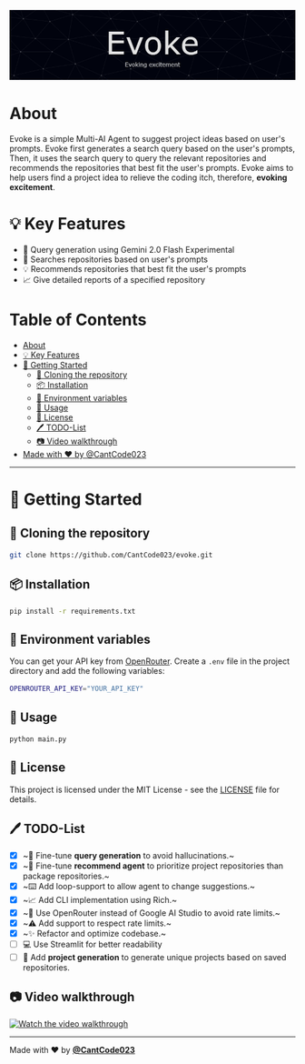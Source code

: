 ![Header](./assets/header.png)

# About
Evoke is a simple Multi-AI Agent to suggest project ideas based on user's prompts.
Evoke first generates a search query based on the user's prompts, Then, it uses the search query to query the relevant repositories and recommends the repositories that best fit the user's prompts.
Evoke aims to help users find a project idea to relieve the coding itch, therefore, **evoking excitement**.

# 💡 Key Features
- 🤖 Query generation using Gemini 2.0 Flash Experimental
- 🔎 Searches repositories based on user's prompts
- 💡 Recommends repositories that best fit the user's prompts
- 📈 Give detailed reports of a specified repository

# Table of Contents
- [About](#about)
- [💡 Key Features](#-key-features)
- [🚀 Getting Started](#-getting-started)
  - [📄 Cloning the repository](#-cloning-the-repository)
  - [📦 Installation](#-installation)
  - [🔑 Environment variables](#-environment-variables)
  - [🚀 Usage](#-usage)
  - [📝 License](#-license)
  - [🖊️ TODO-List](#️-todo-list)
  - [📷 Video walkthrough](#-video-walkthrough)
- [Made with ❤️ by @CantCode023](#made-with-❤️-by-cancode023)

---

# 🚀 Getting Started

## 📄 Cloning the repository

```bash
git clone https://github.com/CantCode023/evoke.git
```

## 📦 Installation

```bash
pip install -r requirements.txt
```

## 🔑 Environment variables

You can get your API key from [OpenRouter](https://openrouter.ai/settings/keys).
Create a `.env` file in the project directory and add the following variables:

```bash
OPENROUTER_API_KEY="YOUR_API_KEY"
```

## 🚀 Usage

```bash
python main.py
```

## 📝 License

This project is licensed under the MIT License - see the [LICENSE](LICENSE) file for details.

## 🖊️ TODO-List
- [x] ~🤖 Fine-tune **query generation** to avoid hallucinations.~
- [x] ~🤖 Fine-tune **recommend agent** to prioritize project repositories than package repositories.~
- [x] ~⌨️ Add loop-support to allow agent to change suggestions.~
- [x] ~📈 Add CLI implementation using Rich.~
- [x] ~🐑 Use OpenRouter instead of Google AI Studio to avoid rate limits.~
- [x] ~⚠️ Add support to respect rate limits.~
- [x] ~✨ Refactor and optimize codebase.~
- [ ] 💻 Use Streamlit for better readability
- [ ] 🤖 Add **project generation** to generate unique projects based on saved repositories.

## 📷 Video walkthrough
[![Watch the video walkthrough](https://img.youtube.com/vi/5pRpD6zeyUQ/maxresdefault.jpg)](https://youtu.be/5pRpD6zeyUQ)

---

Made with ❤️ by [**@CantCode023**](https://github.com/CantCode023)